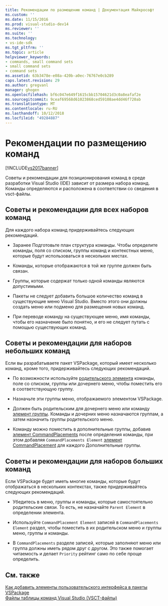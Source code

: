 ```yaml
---
title: Рекомендации по размещению команд | Документация Майкрософт
ms.custom: ''
ms.date: 11/15/2016
ms.prod: visual-studio-dev14
ms.reviewer: ''
ms.suite: ''
ms.technology:
- vs-ide-sdk
ms.tgt_pltfrm: ''
ms.topic: article
helpviewer_keywords:
- commands, small command sets
- small command sets
- command sets
ms.assetid: 63b3478e-e08a-420b-a0ec-76767e0cb289
caps.latest.revision: 29
ms.author: gregvanl
manager: ghogen
ms.openlocfilehash: bf6c047e649f1615cbb15704621d3c0a8eafaf2e
ms.sourcegitcommit: 9ceaf69568d61023868ced59108ae4dd46f720ab
ms.translationtype: MT
ms.contentlocale: ru-RU
ms.lasthandoff: 10/12/2018
ms.locfileid: "49284887"
---
```

# <a name="command-placement-guidelines"></a>Рекомендации по размещению команд
[!INCLUDE[vs2017banner](../../includes/vs2017banner.md)]

Советы и рекомендации для позиционирования команд в среде разработки Visual Studio (IDE) зависит от размера набора команд. Команды определяются и расположена в соответствии со сведения в vsct-файлы.  
  
## <a name="best-practices-for-all-command-sets"></a>Советы и рекомендации для всех наборов команд  
 Для каждого набора команд придерживайтесь следующих рекомендаций.  
  
-   Заранее Подготовьте план структура команды. Чтобы определите команды, поля со списком, группы команд и контекстных меню, которые будут использоваться в нескольких местах.  
  
-   Команды, которые отображаются в той же группе должен быть связан.  
  
-   Группы, которые содержат только одной команды являются допустимыми.  
  
-   Пакеты не следует добавить большое количество команд в существующие меню Visual Studio. Вместо этого они должны создать меню или подменю для размещения новых команд.  
  
-   При переводе команду на существующее меню, имя команды, чтобы его назначение было понятно, и его не следует путать с помощью существующих команд.  
  
## <a name="best-practices-for-small-command-sets"></a>Советы и рекомендации для наборов небольших команд  
 Если вы разрабатываете пакет VSPackage, который имеет несколько команд, кроме того, придерживайтесь следующих рекомендаций.  
  
-   По возможности используйте [родительского элемента](../../extensibility/parent-element.md) команды, поле со списком, группы или дочернего меню, чтобы поместить его в соответствующую группу.  
  
-   Назначьте эти группы меню, отображаемого элементом VSPackage.  
  
-   Должен быть родительским для дочернего меню или команду [элемент группы](../../extensibility/group-element.md). Команды и дочерних меню назначаются группам, а затем назначить группы родительского меню.  
  
-   Команду можно поместить в дополнительные группы, добавив [элемент CommandPlacements](../../extensibility/commandplacements-element.md) после определения команды, при этом добавляя `CommandPlacements Element` [элемент CommandPlacement](../../extensibility/commandplacement-element.md) для каждого Дополнительные группы.  
  
## <a name="best-practices-for-large-command-sets"></a>Советы и рекомендации для наборов больших команд  
 Если VSPackage будет иметь многие команды, которые будут отображаться в нескольких контекстах, также придерживайтесь следующих рекомендаций.  
  
-   Убедитесь в меню, группы и команды, которые самостоятельно родительские связи. То есть, не назначайте `Parent Element` в определении элемента.  
  
-   Используйте `CommandPlacement Element` записей в `CommandPlacements Element` раздел, чтобы поместить в их родительском меню и группы меню, группы и команды.  
  
-   В `CommandPlacements` разделе записей, которые заполняют меню или группа должны иметь рядом друг с другом. Это также помогает читаемость и делает `Priority` рейтинг само по себе проще определить.  
  
## <a name="see-also"></a>См. также  
 [Как добавить элементы пользовательского интерфейса в пакеты VSPackage](../../extensibility/internals/how-vspackages-add-user-interface-elements.md)   
 [Файлы таблицы команд Visual Studio (VSCT-файлы)](../../extensibility/internals/visual-studio-command-table-dot-vsct-files.md)

